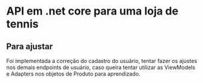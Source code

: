 # API em .net core para uma loja de tennis

## Para ajustar

Foi implementada a correção do cadastro do usuário, tentar fazer os ajustes nos demais endpoints de usuário, caso queira tentar utilizar as ViewModels e Adapters nos objetos de Produto para aprendizado.

